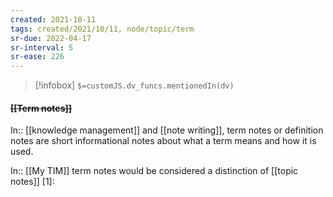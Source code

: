 ```yaml
---
created: 2021-10-11
tags: created/2021/10/11, node/topic/term
sr-due: 2022-04-17
sr-interval: 5
sr-ease: 226
---
```

> [!infobox]
`$=customJS.dv_funcs.mentionedIn(dv)`

#### <s class="topic-title">[[Term notes]]</s>

In:: [[knowledge management]] and [[note writing]],
term notes or definition notes are short informational notes about what a term means and how it is used.

In:: [[My TIM]]
term notes would be considered a distinction of [[topic notes]]
[1]: